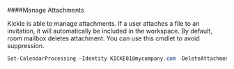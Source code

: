 <!--
    Page : Administration/Features Administration
    Author : Alexis CONIA
    Latest Update : 27/06/2017
    Confidential : No
	Partner : No
	Public : Yes
    Version : 1.0
-->

####Manage Attachments

Kickle is able to manage attachments. If a user attaches a file to an invitation, it will automatically be included in the workspace.
By default, room mailbox deletes attachment. You can use this cmdlet to avoid suppression.

``` powershell
Set-CalendarProcessing –Identity KICKE01@mycompany.com -DeleteAttachments $false
```